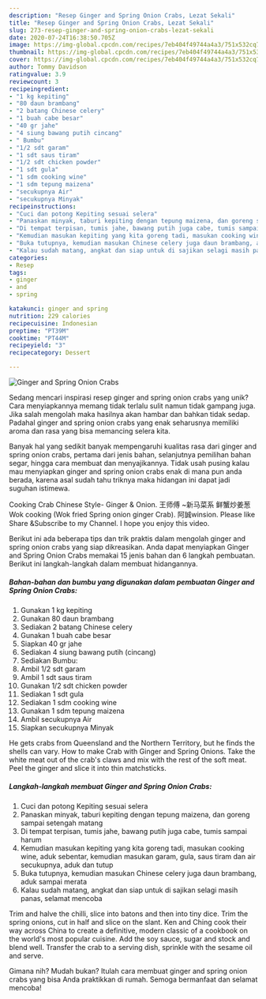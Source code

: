 ```yaml
---
description: "Resep Ginger and Spring Onion Crabs, Lezat Sekali"
title: "Resep Ginger and Spring Onion Crabs, Lezat Sekali"
slug: 273-resep-ginger-and-spring-onion-crabs-lezat-sekali
date: 2020-07-24T16:38:50.705Z
image: https://img-global.cpcdn.com/recipes/7eb404f49744a4a3/751x532cq70/ginger-and-spring-onion-crabs-foto-resep-utama.jpg
thumbnail: https://img-global.cpcdn.com/recipes/7eb404f49744a4a3/751x532cq70/ginger-and-spring-onion-crabs-foto-resep-utama.jpg
cover: https://img-global.cpcdn.com/recipes/7eb404f49744a4a3/751x532cq70/ginger-and-spring-onion-crabs-foto-resep-utama.jpg
author: Tommy Davidson
ratingvalue: 3.9
reviewcount: 3
recipeingredient:
- "1 kg kepiting"
- "80 daun brambang"
- "2 batang Chinese celery"
- "1 buah cabe besar"
- "40 gr jahe"
- "4 siung bawang putih cincang"
- " Bumbu"
- "1/2 sdt garam"
- "1 sdt saus tiram"
- "1/2 sdt chicken powder"
- "1 sdt gula"
- "1 sdm cooking wine"
- "1 sdm tepung maizena"
- "secukupnya Air"
- "secukupnya Minyak"
recipeinstructions:
- "Cuci dan potong Kepiting sesuai selera"
- "Panaskan minyak, taburi kepiting dengan tepung maizena, dan goreng sampai setengah matang"
- "Di tempat terpisan, tumis jahe, bawang putih juga cabe, tumis sampai harum"
- "Kemudian masukan kepiting yang kita goreng tadi, masukan cooking wine, aduk sebentar, kemudian masukan garam, gula, saus tiram dan air secukupnya, aduk dan tutup"
- "Buka tutupnya, kemudian masukan Chinese celery juga daun brambang, aduk sampai merata"
- "Kalau sudah matang, angkat dan siap untuk di sajikan selagi masih panas, selamat mencoba"
categories:
- Resep
tags:
- ginger
- and
- spring

katakunci: ginger and spring 
nutrition: 229 calories
recipecuisine: Indonesian
preptime: "PT39M"
cooktime: "PT44M"
recipeyield: "3"
recipecategory: Dessert

---
```



![Ginger and Spring Onion Crabs](https://img-global.cpcdn.com/recipes/7eb404f49744a4a3/751x532cq70/ginger-and-spring-onion-crabs-foto-resep-utama.jpg)

Sedang mencari inspirasi resep ginger and spring onion crabs yang unik? Cara menyiapkannya memang tidak terlalu sulit namun tidak gampang juga. Jika salah mengolah maka hasilnya akan hambar dan bahkan tidak sedap. Padahal ginger and spring onion crabs yang enak seharusnya memiliki aroma dan rasa yang bisa memancing selera kita.

Banyak hal yang sedikit banyak mempengaruhi kualitas rasa dari ginger and spring onion crabs, pertama dari jenis bahan, selanjutnya pemilihan bahan segar, hingga cara membuat dan menyajikannya. Tidak usah pusing kalau mau menyiapkan ginger and spring onion crabs enak di mana pun anda berada, karena asal sudah tahu triknya maka hidangan ini dapat jadi suguhan istimewa.

Cooking Crab Chinese Style- Ginger &amp; Onion. 王师傅 ~新马菜系 鲜蟹炒姜葱 Wok cooking (Wok fried Spring onion ginger Crab). 阿誠winsion. Please like Share &amp;Subscribe to my Channel. I hope you enjoy this video.


Berikut ini ada beberapa tips dan trik praktis dalam mengolah ginger and spring onion crabs yang siap dikreasikan. Anda dapat menyiapkan Ginger and Spring Onion Crabs memakai 15 jenis bahan dan 6 langkah pembuatan. Berikut ini langkah-langkah dalam membuat hidangannya.

<!--inarticleads1-->

##### Bahan-bahan dan bumbu yang digunakan dalam pembuatan Ginger and Spring Onion Crabs:

1. Gunakan 1 kg kepiting
1. Gunakan 80 daun brambang
1. Sediakan 2 batang Chinese celery
1. Gunakan 1 buah cabe besar
1. Siapkan 40 gr jahe
1. Sediakan 4 siung bawang putih (cincang)
1. Sediakan  Bumbu:
1. Ambil 1/2 sdt garam
1. Ambil 1 sdt saus tiram
1. Gunakan 1/2 sdt chicken powder
1. Sediakan 1 sdt gula
1. Sediakan 1 sdm cooking wine
1. Gunakan 1 sdm tepung maizena
1. Ambil secukupnya Air
1. Siapkan secukupnya Minyak


He gets crabs from Queensland and the Northern Territory, but he finds the shells can vary. How to make Crab with Ginger and Spring Onions. Take the white meat out of the crab&#39;s claws and mix with the rest of the soft meat. Peel the ginger and slice it into thin matchsticks. 

<!--inarticleads2-->

##### Langkah-langkah membuat Ginger and Spring Onion Crabs:

1. Cuci dan potong Kepiting sesuai selera
1. Panaskan minyak, taburi kepiting dengan tepung maizena, dan goreng sampai setengah matang
1. Di tempat terpisan, tumis jahe, bawang putih juga cabe, tumis sampai harum
1. Kemudian masukan kepiting yang kita goreng tadi, masukan cooking wine, aduk sebentar, kemudian masukan garam, gula, saus tiram dan air secukupnya, aduk dan tutup
1. Buka tutupnya, kemudian masukan Chinese celery juga daun brambang, aduk sampai merata
1. Kalau sudah matang, angkat dan siap untuk di sajikan selagi masih panas, selamat mencoba


Trim and halve the chilli, slice into batons and then into tiny dice. Trim the spring onions, cut in half and slice on the slant. Ken and Ching cook their way across China to create a definitive, modern classic of a cookbook on the world&#39;s most popular cuisine. Add the soy sauce, sugar and stock and blend well. Transfer the crab to a serving dish, sprinkle with the sesame oil and serve. 

Gimana nih? Mudah bukan? Itulah cara membuat ginger and spring onion crabs yang bisa Anda praktikkan di rumah. Semoga bermanfaat dan selamat mencoba!
